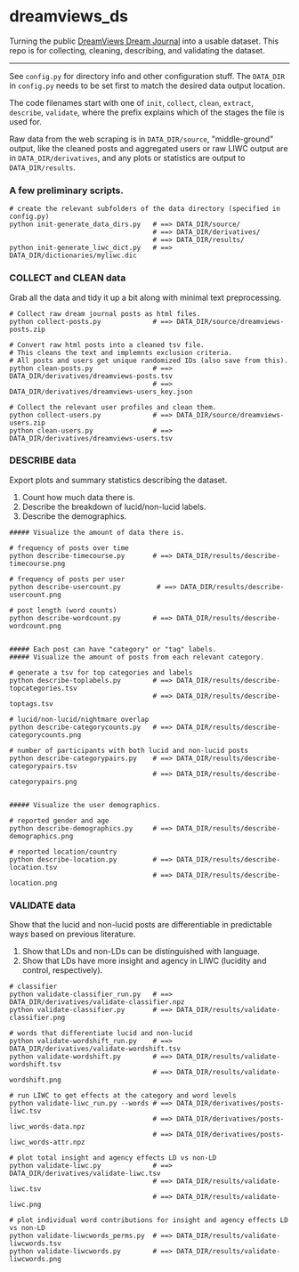 # dreamviews_ds

Turning the public [DreamViews Dream Journal](https://www.dreamviews.com/blogs/) into a usable dataset. This repo is for collecting, cleaning, describing, and validating the dataset.

---

See `config.py` for directory info and other configuration stuff. The `DATA_DIR` in `config.py` needs to be set first to match the desired data output location.

The code filenames start with one of `init`, `collect`, `clean`, `extract`, `describe`, `validate`, where the prefix explains which of the stages the file is used for.

Raw data from the web scraping is in `DATA_DIR/source`, "middle-ground" output, like the cleaned posts and aggregated users or raw LIWC output are in `DATA_DIR/derivatives`, and any plots or statistics are output to `DATA_DIR/results`.


### A few preliminary scripts.

```shell
# create the relevant subfolders of the data directory (specified in config.py)
python init-generate_data_dirs.py   # ==> DATA_DIR/source/
                                    # ==> DATA_DIR/derivatives/
                                    # ==> DATA_DIR/results/
python init-generate_liwc_dict.py   # ==> DATA_DIR/dictionaries/myliwc.dic
```


### COLLECT and CLEAN data

Grab all the data and tidy it up a bit along with minimal text preprocessing.

```shell
# Collect raw dream journal posts as html files.
python collect-posts.py             # ==> DATA_DIR/source/dreamviews-posts.zip

# Convert raw html posts into a cleaned tsv file.
# This cleans the text and implemnts exclusion criteria.
# All posts and users get unique randomized IDs (also save from this).
python clean-posts.py               # ==> DATA_DIR/derivatives/dreamviews-posts.tsv
                                    # ==> DATA_DIR/derivatives/dreamviews-users_key.json

# Collect the relevant user profiles and clean them.
python collect-users.py             # ==> DATA_DIR/source/dreamviews-users.zip
python clean-users.py               # ==> DATA_DIR/derivatives/dreamviews-users.tsv
```


### DESCRIBE data

Export plots and summary statistics describing the dataset.

1. Count how much data there is.
2. Describe the breakdown of lucid/non-lucid labels.
3. Describe the demographics.

```shell
##### Visualize the amount of data there is.

# frequency of posts over time
python describe-timecourse.py       # ==> DATA_DIR/results/describe-timecourse.png

# frequency of posts per user
python describe-usercount.py         # ==> DATA_DIR/results/describe-usercount.png

# post length (word counts)
python describe-wordcount.py        # ==> DATA_DIR/results/describe-wordcount.png


##### Each post can have "category" or "tag" labels.
##### Visualize the amount of posts from each relevant category.

# generate a tsv for top categories and labels
python describe-toplabels.py        # ==> DATA_DIR/results/describe-topcategories.tsv
                                    # ==> DATA_DIR/results/describe-toptags.tsv

# lucid/non-lucid/nightmare overlap
python describe-categorycounts.py   # ==> DATA_DIR/results/describe-categorycounts.png

# number of participants with both lucid and non-lucid posts
python describe-categorypairs.py    # ==> DATA_DIR/results/describe-categorypairs.tsv
                                    # ==> DATA_DIR/results/describe-categorypairs.png


##### Visualize the user demographics.

# reported gender and age
python describe-demographics.py     # ==> DATA_DIR/results/describe-demographics.png

# reported location/country
python describe-location.py         # ==> DATA_DIR/results/describe-location.tsv
                                    # ==> DATA_DIR/results/describe-location.png
```


### VALIDATE data

Show that the lucid and non-lucid posts are differentiable in predictable ways based on previous literature.

1. Show that LDs and non-LDs can be distinguished with language.
2. Show that LDs have more insight and agency in LIWC (lucidity and control, respectively).

```shell
# classifier
python validate-classifier_run.py   # ==> DATA_DIR/derivatives/validate-classifier.npz
python validate-classifier.py       # ==> DATA_DIR/results/validate-classifier.png

# words that differentiate lucid and non-lucid
python validate-wordshift_run.py    # ==> DATA_DIR/derivatives/validate-wordshift.tsv
python validate-wordshift.py        # ==> DATA_DIR/results/validate-wordshift.tsv
                                    # ==> DATA_DIR/results/validate-wordshift.png

# run LIWC to get effects at the category and word levels
python validate-liwc_run.py --words # ==> DATA_DIR/derivatives/posts-liwc.tsv
                                    # ==> DATA_DIR/derivatives/posts-liwc_words-data.npz
                                    # ==> DATA_DIR/derivatives/posts-liwc_words-attr.npz

# plot total insight and agency effects LD vs non-LD
python validate-liwc.py             # ==> DATA_DIR/derivatives/validate-liwc.tsv
                                    # ==> DATA_DIR/results/validate-liwc.tsv
                                    # ==> DATA_DIR/results/validate-liwc.png

# plot individual word contributions for insight and agency effects LD vs non-LD
python validate-liwcwords_perms.py  # ==> DATA_DIR/results/validate-liwcwords.tsv
python validate-liwcwords.py        # ==> DATA_DIR/results/validate-liwcwords.png
```
